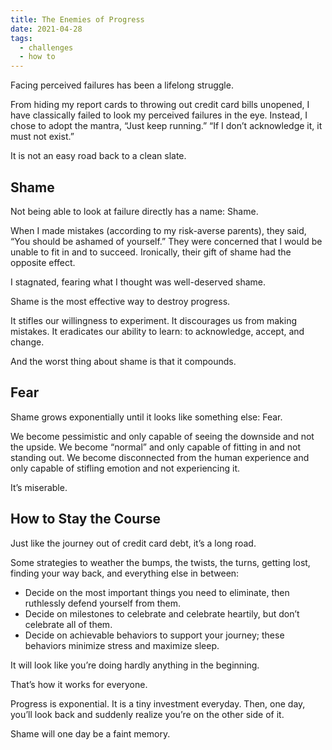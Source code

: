 ```yaml
---
title: The Enemies of Progress
date: 2021-04-28
tags:
  - challenges
  - how to
---
```

Facing perceived failures has been a lifelong struggle.

From hiding my report cards to throwing out credit card bills unopened, I have classically failed to look my perceived failures in the eye. Instead, I chose to adopt the mantra, “Just keep running.” “If I don’t acknowledge it, it must not exist.”

It is not an easy road back to a clean slate.

## Shame

Not being able to look at failure directly has a name: Shame.

When I made mistakes (according to my risk-averse parents), they said, “You should be ashamed of yourself.” They were concerned that I would be unable to fit in and to succeed. Ironically, their gift of shame had the opposite effect.

I stagnated, fearing what I thought was well-deserved shame.

Shame is the most effective way to destroy progress.

It stifles our willingness to experiment. It discourages us from making mistakes. It eradicates our ability to learn: to acknowledge, accept, and change.

And the worst thing about shame is that it compounds.

## Fear

Shame grows exponentially until it looks like something else: Fear.

We become pessimistic and only capable of seeing the downside and not the upside. We become “normal” and only capable of fitting in and not standing out. We become disconnected from the human experience and only capable of stifling emotion and not experiencing it.

It’s miserable.

## How to Stay the Course

Just like the journey out of credit card debt, it’s a long road.

Some strategies to weather the bumps, the twists, the turns, getting lost, finding your way back, and everything else in between: 

- Decide on the most important things you need to eliminate, then ruthlessly defend yourself from them.
- Decide on milestones to celebrate and celebrate heartily, but don’t celebrate all of them.
- Decide on achievable behaviors to support your journey; these behaviors minimize stress and maximize sleep.

It will look like you’re doing hardly anything in the beginning.

That’s how it works for everyone.

Progress is exponential. It is a tiny investment everyday. Then, one day, you’ll look back and suddenly realize you’re on the other side of it.

Shame will one day be a faint memory.